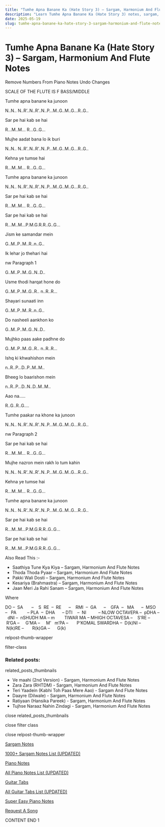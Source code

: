 ```yaml
---
title: "Tumhe Apna Banane Ka (Hate Story 3) – Sargam, Harmonium And Flute Notes"
description: "Learn Tumhe Apna Banane Ka (Hate Story 3) notes, sargam, harmonium notations and flute notes. Easy step-by-step tutorial for beginners."
date: 2025-05-19
slug: tumhe-apna-banane-ka-hate-story-3-sargam-harmonium-and-flute-notes
---
```


# Tumhe Apna Banane Ka (Hate Story 3) – Sargam, Harmonium And Flute Notes

Remove Numbers From Piano Notes
Undo Changes

SCALE OF THE FLUTE IS F BASS/MIDDLE

Tumhe apna banane ka junoon

N..N.. N..R’..N..R’..N..P…M..G..M..G…R..G..

Sar pe hai kab se hai

R…M..M… R…G..G…

Mujhe aadat bana lo ik buri

N..N.. N..R’..N..R’..N..P…M..G..M..G…R..G..

Kehna ye tumse hai

R…M..M… R…G..G…

Tumhe apna banane ka junoon

N..N.. N..R’..N..R’..N..P…M..G..M..G…R..G..

Sar pe hai kab se hai

R…M..M… R…G..G…

Sar pe hai kab se hai

R…M..M…P.M.G.R.R..G..G…

Jism ke samandar mein

G..M..P..M..R..n..G..

Ik lehar jo thehari hai

nw Paragraph 1

G..M..P..M..G..N..D..

Usme thodi harqat hone do

G..M..P..M..G..R.. n..R..R…

Shayari sunaati inn

G..M..P..M..R..n..G..

Do nasheeli aankhon ko

G..M..P..M..G..N..D..

Mujhko paas aake padhne do

G..M..P..M..G..R.. n..R..R…

Ishq ki khwahishon mein

n..R..P…D..P..M..M..

Bheeg lo baarishon mein

n..R..P…D..N..D..M..M..

Aao na…..

R..G..R..G….

Tumhe paakar na khone ka junoon

N..N.. N..R’..N..R’..N..P…M..G..M..G…R..G..

nw Paragraph 2

Sar pe hai kab se hai

R…M..M… R…G..G…

Mujhe nazron mein rakh lo tum kahin

N..N.. N..R’..N..R’..N..P…M..G..M..G…R..G..

Kehna ye tumse hai

R…M..M… R…G..G…

Tumhe apna banane ka junoon

N..N.. N..R’..N..R’..N..P…M..G..M..G…R..G..

Sar pe hai kab se hai

R…M..M…P.M.G.R.R..G..G…

Sar pe hai kab se hai

R…M..M…P.M.G.R.R..G..G…

Also Read This :-

* Saathiya Tune Kya Kiya – Sargam, Harmonium And Flute Notes
* Thoda Thoda Pyaar – Sargam, Harmonium And Flute Notes
* Pakki Wali Dosti – Sargam, Harmonium And Flute Notes
* Kesariya (Brahmastra) – Sargam, Harmonium And Flute Notes
* Jaan Meri Ja Rahi Sanam – Sargam, Harmonium And Flute Notes

Where

DO –  SA       –    S  RE  –  RE      –    RMI  –  GA      –    GFA  –   MA      –  MSO  –   PA         – PLA  –  DHA      – DTI    –  NI          – NLOW OCTAVEPA –  pDHA –  dNI –  nSHUDH MA – m        TIWAR MA – MHIGH OCTAVESA –    S’RE –     R’GA –     G’MA –     M’   m’PA –       P’KOMAL SWARDHA –  D(k)NI –       N(k)RE –       R(k)GA –      G(k)

relpost-thumb-wrapper

filter-class

### Related posts:

related_posts_thumbnails

* Ve maahi (2nd Version) - Sargam, Harmonium And Flute Notes
* Zara Zara (RHTDM) - Sargam, Harmonium And Flute Notes
* Teri Yaadein (Kabhi Toh Paas Mere Aao) - Sargam And Flute Notes
* Daayre (Dilwale) - Sargam, Harmonium And Flute Notes
* Ratiyaan (Hansika Pareek) - Sargam, Harmonium And Flute Notes
* Tujhse Naraaz Nahin Zindagi - Sargam, Harmonium And Flute Notes

close related_posts_thumbnails

close filter class

close relpost-thumb-wrapper

[Sargam Notes](/sargam-notes.html)

[1000+ Sargam Notes List (UPDATED)](/all-songs-list-sargam-notes.html)

[Piano Notes](/piano-notes.html)

[All Piano Notes List (UPDATED)](/all-songs-list-piano-notes.html)

[Guitar Tabs](/guitar-tabs.html)

[All Guitar Tabs List (UPDATED)](/all-songs-list-guitar-tabs.html)

[Super Easy Piano Notes](https://studywall.in/)

[Request A Song](/request-a-song.html)

CONTENT END 1

